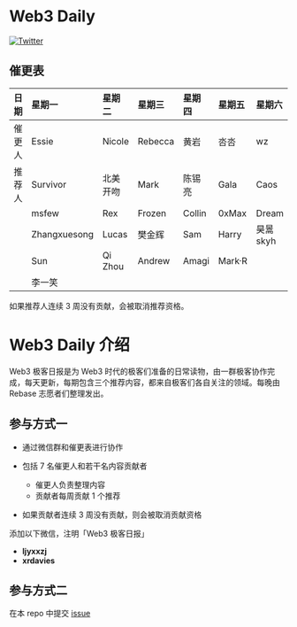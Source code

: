 # Web3 Daily

[![Twitter](https://img.shields.io/twitter/url?label=Rebase&url=https%3A%2F%2Ftwitter.com%2FRebaseCommunity)](https://twitter.com/RebaseCommunity)

## 催更表

|日期   | 星期一 | 星期二 | 星期三 | 星期四 | 星期五 | 星期六 | 星期日|
|:---- |:----|:----|:----|:----|:----|:----|:----|
|催更人 | Essie        | Nicole   | Rebecca  | 黄岩     | 呇呇    | wz       | 林柒柒      |
|推荐人 | Survivor     | 北美开吻  | Mark     | 陈锡亮   | Gala    | Caos     | 张晓        |
|      | msfew         | Rex     | Frozen    | Collin  | 0xMax   | Dream     | Shooter    |
|      | Zhangxuesong | Lucas    | 樊金辉     | Sam     | Harry   | 昊暠 skyh  | CyberOrange|
|      | Sun          | Qi Zhou  | Andrew     | Amagi   | Mark·R  |           | Aaron Chi  |
|      | 李一笑        |          |           |         |          |           |            |


如果推荐人连续 3 周没有贡献，会被取消推荐资格。

# Web3 Daily 介绍

Web3 极客日报是为 Web3 时代的极客们准备的日常读物，由一群极客协作完成，每天更新，每期包含三个推荐内容，都来自极客们各自关注的领域。每晚由 Rebase 志愿者们整理发出。

## 参与方式一

- 通过微信群和催更表进行协作
- 包括 7 名催更人和若干名内容贡献者
  - 催更人负责整理内容
  - 贡献者每周贡献 1 个推荐

- 如果贡献者连续 3 周没有贡献，则会被取消贡献资格

添加以下微信，注明「Web3 极客日报」
- **ljyxxzj**
- **xrdavies**

## 参与方式二

在本 repo 中提交 [issue](https://github.com/rebase-network/web3daily/issues)
